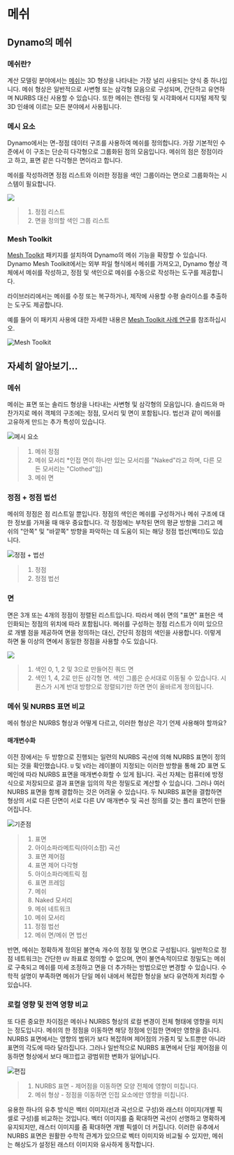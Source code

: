 # 메쉬

## Dynamo의 메쉬

### 메쉬란?

계산 모델링 분야에서는 [메쉬](7-meshes.md#mesh)는 3D 형상을 나타내는 가장 널리 사용되는 양식 중 하나입니다. 메쉬 형상은 일반적으로 사변형 또는 삼각형 모음으로 구성되며, 간단하고 유연하며 NURBS 대신 사용할 수 있습니다. 또한 메쉬는 렌더링 및 시각화에서 디지털 제작 및 3D 인쇄에 이르는 모든 분야에서 사용됩니다.

### 메시 요소

Dynamo에서는 면-정점 데이터 구조를 사용하여 메쉬를 정의합니다. 가장 기본적인 수준에서 이 구조는 단순히 다각형으로 그룹화된 점의 모음입니다. 메쉬의 점은 정점이라고 하고, 표면 같은 다각형은 면이라고 합니다.

메쉬를 작성하려면 정점 리스트와 이러한 정점을 색인 그룹이라는 면으로 그룹화하는 시스템이 필요합니다.

![](<../images/5-2/7/meshes - mesh elements.jpg>)

> 1. 정점 리스트
> 2. 면을 정의할 색인 그룹 리스트

### Mesh Toolkit

[Mesh Toolkit](https://github.com/DynamoDS/Dynamo/wiki/Dynamo-Mesh-Toolkit) 패키지를 설치하여 Dynamo의 메쉬 기능을 확장할 수 있습니다. Dynamo Mesh Toolkit에서는 외부 파일 형식에서 메쉬를 가져오고, Dynamo 형상 객체에서 메쉬를 작성하고, 정점 및 색인으로 메쉬를 수동으로 작성하는 도구를 제공합니다.

라이브러리에서는 메쉬를 수정 또는 복구하거나, 제작에 사용할 수평 슬라이스를 추출하는 도구도 제공합니다.

예를 들어 이 패키지 사용에 대한 자세한 내용은 [Mesh Toolkit 사례 연구](../../custom-nodes-and-packages/11-packages/11-2\_mesh-toolkit.md)를 참조하십시오.

![Mesh Toolkit](<../images/5-2/7/meshes - mesh toolkit standford bunny.jpg>)

## 자세히 알아보기...

### 메쉬

메쉬는 표면 또는 솔리드 형상을 나타내는 사변형 및 삼각형의 모음입니다. 솔리드와 마찬가지로 메쉬 객체의 구조에는 정점, 모서리 및 면이 포함됩니다. 법선과 같이 메쉬를 고유하게 만드는 추가 특성이 있습니다.

![메시 요소](../images/5-2/7/MeshElements2.jpg)

> 1. 메쉬 정점
> 2. 메쉬 모서리 \*인접 면이 하나만 있는 모서리를 "Naked"라고 하며, 다른 모든 모서리는 "Clothed"임)
> 3. 메쉬 면

### 정점 + 정점 법선

메쉬의 정점은 점 리스트일 뿐입니다. 정점의 색인은 메쉬를 구성하거나 메쉬 구조에 대한 정보를 가져올 때 매우 중요합니다. 각 정점에는 부착된 면의 평균 방향을 그리고 메쉬의 "안쪽" 및 "바깥쪽" 방향을 파악하는 데 도움이 되는 해당 정점 법선(벡터)도 있습니다.

![정점 + 법선](../images/5-2/7/vertexNormals.jpg)

> 1. 정점
> 2. 정점 법선

### 면

면은 3개 또는 4개의 정점이 정렬된 리스트입니다. 따라서 메쉬 면의 "표면" 표현은 색인화되는 정점의 위치에 따라 포함됩니다. 메쉬를 구성하는 정점 리스트가 이미 있으므로 개별 점을 제공하여 면을 정의하는 대신, 간단히 정점의 색인을 사용합니다. 이렇게 하면 둘 이상의 면에서 동일한 정점을 사용할 수도 있습니다.

![](../images/5-2/7/meshFaces.jpg)

> 1. 색인 0, 1, 2 및 3으로 만들어진 쿼드 면
> 2. 색인 1, 4, 2로 만든 삼각형 면. 색인 그룹은 순서대로 이동될 수 있습니다. 시퀀스가 시계 반대 방향으로 정렬되기만 하면 면이 올바르게 정의됩니다.

### 메쉬 및 NURBS 표면 비교

메쉬 형상은 NURBS 형상과 어떻게 다르고, 이러한 형상은 각기 언제 사용해야 할까요?

#### 매개변수화

이전 장에서는 두 방향으로 진행되는 일련의 NURBS 곡선에 의해 NURBS 표면이 정의되는 것을 확인했습니다. `U` 및 `V`라는 레이블이 지정되는 이러한 방향을 통해 2D 표면 도메인에 따라 NURBS 표면을 매개변수화할 수 있게 됩니다. 곡선 자체는 컴퓨터에 방정식으로 저장되므로 결과 표면을 임의의 작은 정밀도로 계산할 수 있습니다. 그러나 여러 NURBS 표면을 함께 결합하는 것은 어려울 수 있습니다. 두 NURBS 표면을 결합하면 형상의 서로 다른 단면이 서로 다른 UV 매개변수 및 곡선 정의를 갖는 폴리 표면이 만들어집니다.

![기준점](../images/5-2/7/NURBSvsMESH-01.jpg)

> 1. 표면
> 2. 아이소파라메트릭(아이소팜) 곡선
> 3. 표면 제어점
> 4. 표면 제어 다각형
> 5. 아이소파라메트릭 점
> 6. 표면 프레임
> 7. 메쉬
> 8. Naked 모서리
> 9. 메쉬 네트워크
> 10. 메쉬 모서리
> 11. 정점 법선
> 12. 메쉬 면/메쉬 면 법선

반면, 메쉬는 정확하게 정의된 불연속 개수의 정점 및 면으로 구성됩니다. 일반적으로 정점 네트워크는 간단한 `UV` 좌표로 정의할 수 없으며, 면이 불연속적이므로 정밀도는 메쉬로 구축되고 메쉬를 미세 조정하고 면을 더 추가하는 방법으로만 변경할 수 있습니다. 수학적 설명이 부족하면 메쉬가 단일 메쉬 내에서 복잡한 형상을 보다 유연하게 처리할 수 있습니다.

### 로컬 영향 및 전역 영향 비교

또 다른 중요한 차이점은 메쉬나 NURBS 형상의 로컬 변경이 전체 형태에 영향을 미치는 정도입니다. 메쉬의 한 정점을 이동하면 해당 정점에 인접한 면에만 영향을 줍니다. NURBS 표면에서는 영향의 범위가 보다 복잡하며 제어점의 가중치 및 노트뿐만 아니라 표면의 각도에 따라 달라집니다. 그러나 일반적으로 NURBS 표면에서 단일 제어점을 이동하면 형상에서 보다 매끄럽고 광범위한 변화가 일어납니다.

![편집](../images/5-2/7/NURBSvsMESH-02.jpg)

> 1. NURBS 표면 - 제어점을 이동하면 모양 전체에 영향이 미칩니다.
> 2. 메쉬 형상 - 정점을 이동하면 인접 요소에만 영향을 미칩니다.

유용한 하나의 유추 방식은 벡터 이미지(선과 곡선으로 구성)와 래스터 이미지(개별 픽셀로 구성)를 비교하는 것입니다. 벡터 이미지를 줌 확대하면 곡선이 선명하고 명확하게 유지되지만, 래스터 이미지를 줌 확대하면 개별 픽셀이 더 커집니다. 이러한 유추에서 NURBS 표면은 원활한 수학적 관계가 있으므로 벡터 이미지와 비교될 수 있지만, 메쉬는 해상도가 설정된 래스터 이미지와 유사하게 동작합니다.

##
